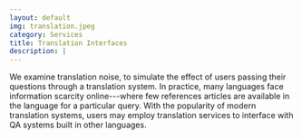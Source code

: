 ```yaml
---
layout: default
img: translation.jpeg
category: Services
title: Translation Interfaces
description: |
---
```

We examine translation noise, to simulate the effect of users passing their questions through a translation system. In practice, many languages face information scarcity online---where few references articles are available in the language for a particular query. With the popularity of modern translation systems, users may employ translation services to interface with QA systems built in other languages. 

